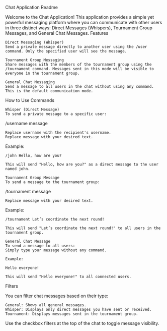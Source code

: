 Chat Application Readme

Welcome to the Chat Application! This application provides a simple yet powerful messaging platform where you can communicate with other users in three distinct ways: Direct Messages (Whispers), Tournament Group Messages, and General Chat Messages.
Features

    Direct Messaging (Whisper)
    Send a private message directly to another user using the /user command. Only the specified user will see the message.

    Tournament Group Messaging
    Share messages with the members of the tournament group using the /tournament command. Messages sent in this mode will be visible to everyone in the tournament group.

    General Chat Messaging
    Send a message to all users in the chat without using any command. This is the default communication mode.

How to Use
Commands

    Whisper (Direct Message)
    To send a private message to a specific user:

/username message

    Replace username with the recipient's username.
    Replace message with your desired text.

Example:

    /john Hello, how are you?

    This will send "Hello, how are you?" as a direct message to the user named john.

    Tournament Group Message
    To send a message to the tournament group:

/tournament message

    Replace message with your desired text.

Example:

    /tournament Let’s coordinate the next round!

    This will send "Let’s coordinate the next round!" to all users in the tournament group.

    General Chat Message
    To send a message to all users:
    Simply type your message without any command.

    Example:

    Hello everyone!

    This will send "Hello everyone!" to all connected users.

Filters

You can filter chat messages based on their type:

    General: Shows all general messages.
    Whisper: Displays only direct messages you have sent or received.
    Tournament: Displays messages sent in the tournament group.

Use the checkbox filters at the top of the chat to toggle message visibility.